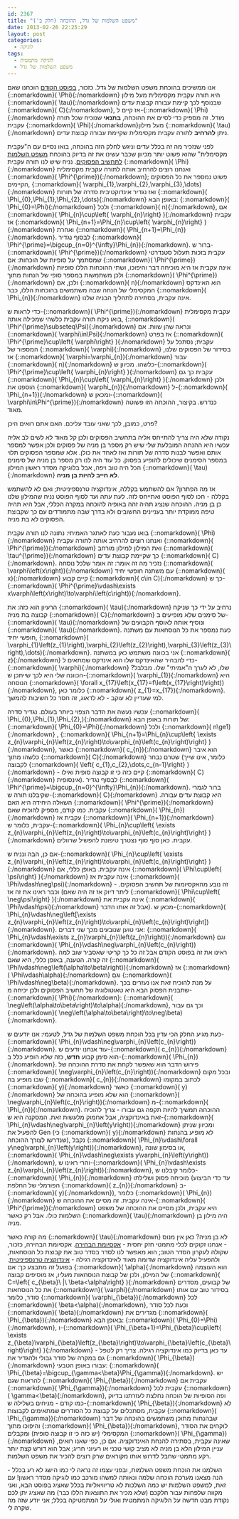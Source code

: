 ```yaml
---
id: 2367
title: "משפט השלמות של גדל, ההוכחה (חלק ב')"
date: 2013-02-26 22:25:29
layout: post
categories: 
  - לוגיקה
tags: 
  - לוגיקה מתמטית
  - משפט השלמות של גדל
---
```

אנו ממשיכים בהוכחת משפט השלמות של גדל. כזכור, <a href="http://www.gadial.net/2013/02/25/godel_completeness_proof_1/">בפוסט הקודם</a> הוכחנו שאם {::nomarkdown}\( \Phi\){:/nomarkdown} היא תורה עקבית מקסימלית מעל מילון {::nomarkdown}\( \tau\){:/nomarkdown} שבנוסף לכך קיימת עבורה קבוצת עדים {::nomarkdown}\( C\){:/nomarkdown}, אז קיים ל-{::nomarkdown}\( \Phi\){:/nomarkdown} מודל. זה מספיק כדי לסיים את ההוכחה, <strong>בתנאי</strong> שנוכיח שכל תורה עקבית {::nomarkdown}\( \Phi\){:/nomarkdown}מעל מילון {::nomarkdown}\( \tau\){:/nomarkdown} ניתן <strong>להרחיב</strong> לתורה עקבית מקסימלית שקיימת עבורה קבוצת עדים.

לפני שנזכיר מה זה בכלל עדים וניגש לחלק הזה בהוכחה, בואו נסיים עם ה"עקבית מקסימלית" שהוא פשוט יותר מכיוון שכבר עשינו את זה בדיוק בהוכחת <a href="http://www.gadial.net/2012/04/08/propositional_calculus_completeness/">משפט השלמות לתחשיב הפסוקים</a><strong></strong>. נניח שיש לנו תורה עקבית {::nomarkdown}\( \Phi\){:/nomarkdown} ואנחנו רוצים להרחיב אותה לתורה עקבית מקסימלית {::nomarkdown}\( \Phi^{\prime}\){:/nomarkdown}; פשוט נמספר את כל הפסוקים הקיימים, {::nomarkdown}\( \varphi_{1},\varphi_{2},\varphi_{3},\dots\){:/nomarkdown} ואז נגדיר אינדוקטיבית סדרה של תורות {::nomarkdown}\( \Phi_{0},\Phi_{1},\Phi_{2},\dots\){:/nomarkdown} באופן הבא: {::nomarkdown}\( \Phi_{0}=\Phi\){:/nomarkdown} ולכל {::nomarkdown}\( n\){:/nomarkdown}, אם {::nomarkdown}\( \Phi_{n}\cup\left\{ \varphi_{n}\right\} \){:/nomarkdown} עקבית אז {::nomarkdown}\( \Phi_{n+1}=\Phi_{n}\cup\left\{ \varphi_{n}\right\} \){:/nomarkdown} ואחרת {::nomarkdown}\( \Phi_{n+1}=\Phi_{n}\){:/nomarkdown}. לבסוף נגדיר {::nomarkdown}\( \Phi^{\prime}=\bigcup_{n=0}^{\infty}\Phi_{n}\){:/nomarkdown}. ברור ש-{::nomarkdown}\( \Phi^{\prime}\){:/nomarkdown} עקבית בזכות תעלול סטנדרטי שמסתמך על סופיות של הוכחות: אם {::nomarkdown}\( \Phi^{\prime}\){:/nomarkdown} אינה עקבית אז היא מוכיחה דבר והיפוכו, ושתי ההוכחות הללו סופיות ולכן משתמשות במספר סופי של הנחות מתוך {::nomarkdown}\( \Phi^{\prime}\){:/nomarkdown} ולכן, אם {::nomarkdown}\( n\){:/nomarkdown} הוא האינדקס המקסימלי של הנחה שבה משתמשים בהוכחות הללו, כבר {::nomarkdown}\( \Phi_{n}\){:/nomarkdown} אינה עקבית, בסתירה לתהליך הבניה שלנו.

כדי לראות ש-{::nomarkdown}\( \Phi^{\prime}\){:/nomarkdown} עקבית מקסימלית בואו ניקח תורה עקבית כלשהי שמכילה אותה, {::nomarkdown}\( \Phi^{\prime}\subseteq\Psi\){:/nomarkdown} ונראה שהן שוות. אם {::nomarkdown}\( \varphi\in\Psi\){:/nomarkdown} אז בפרט {::nomarkdown}\( \Phi^{\prime}\cup\left\{ \varphi\right\} \){:/nomarkdown} עקבית; נסתכל על המספור של {::nomarkdown}\( \varphi\){:/nomarkdown} בסידור של הפסוקים שלנו, אז {::nomarkdown}\( \varphi=\varphi_{n}\){:/nomarkdown} עבור {::nomarkdown}\( n\){:/nomarkdown} כלשהו. מכיוון ש-{::nomarkdown}\( \Phi^{\prime}\cup\left\{ \varphi_{n}\right\} \){:/nomarkdown} עקבית כך גם {::nomarkdown}\( \Phi_{n}\cup\left\{ \varphi_{n}\right\} \){:/nomarkdown} ולכן הוספנו את {::nomarkdown}\( \varphi_{n}\){:/nomarkdown} ל-{::nomarkdown}\( \Phi_{n+1}\){:/nomarkdown} ומכאן ש-{::nomarkdown}\( \varphi\in\Phi^{\prime}\){:/nomarkdown} כנדרש. בקיצור, ההוכחה הזו פשוטה מאוד.

פרט, כמובן, לכך שאני עובד עליכם. האם אתם רואים היכן?

נקודה שלא היה צריך להתייחס אליה בתחשיב הפסוקים ולכן קל מאוד לא לשים לב אליה עכשיו היא ההנחה המובלעת שלי שיש רק מספר בן מניה של פסוקים ולכן אפשר למספר אותם ואפשר לבנות סדרה של תורות ואז לאחד את כולן. אלא שמספר הפסוקים תלוי במספר הסימנים שיכולים להופיע בפסוק. כל עוד היה לנו רק מספר בן מניה של סימנים הכל היה טוב ויפה, אבל בלוגיקה מסדר ראשון המילון {::nomarkdown}\( \tau\){:/nomarkdown} <strong>לא חייב להיות בן מניה</strong>.

אז מה הפתרון? אם להשתמש בקללה, אינדוקציה טרנספיניטית; ואם לא להשתמש בקללה - חכו לסוף הפוסט ואתייחס לזה. לעת עתה ועד לסוף הפוסט נניח שהמילון שלנו כן בן מניה. ההוכחה שנציג תהיה זהה באופיה להוכחה במקרה הכללי, אבל היא תהיה טיפה ממוקדת יותר בעניינים החשובים ולא בדרך שבה מתמודדים עם כך שקבוצת הפסוקים לא בת מניה.

בואו נעבור כעת לאתגר האמיתי: נתונה לנו תורה עקבית {::nomarkdown}\( \Phi\){:/nomarkdown} ואנחנו רוצים להרחיב אותה לתורה עקבית {::nomarkdown}\( \Phi^{\prime}\){:/nomarkdown} ואת המילון למילון מורחב {::nomarkdown}\( \tau^{\prime}\){:/nomarkdown} כך שקיימת קבוצת עדים {::nomarkdown}\( C\){:/nomarkdown}. נזכיר מה זה אומר: זה אומר שלכל נוסחה {::nomarkdown}\( \varphi\left(x\right)\){:/nomarkdown} עם משתנה חופשי יחיד {::nomarkdown}\( x\){:/nomarkdown} קיים קבוע {::nomarkdown}\( c\in C\){:/nomarkdown} כך ש-{::nomarkdown}\( \Phi^{\prime}\vdash\exists x\varphi\left(x\right)\to\varphi\left(c\right)\){:/nomarkdown}.

הרעיון הוא כזה: את {::nomarkdown}\( \tau\){:/nomarkdown} נרחיב על ידי כך שניקח קבוצה בת מניה {::nomarkdown}\( C\){:/nomarkdown} של סימנים שלא מופיעים ב-{::nomarkdown}\( \tau\){:/nomarkdown} ונוסיף אותה לאוסף הקבועים של {::nomarkdown}\( \tau\){:/nomarkdown}. כעת נמספר את כל הנוסחאות עם משתנה חופשי יחיד, {::nomarkdown}\( \varphi_{1}\left(z_{1}\right),\varphi_{2}\left(z_{2}\right),\varphi_{3}\left(z_{3}\right),\dots\){:/nomarkdown}. אני בכוונה משתמש כאן במשתנה {::nomarkdown}\( z\){:/nomarkdown} כדי להבהיר שהאינדקס שלו הוא אינדקס שמתאים ל-{::nomarkdown}\( \varphi\){:/nomarkdown} שלו, לא לערך ה"אמיתי" שלו. מבלבל? הכוונה שלי היא לכך שייתכן ש-{::nomarkdown}\( \varphi_{1}\){:/nomarkdown} היא הנוסחה {::nomarkdown}\( \forall x_{17}\left(x_{17}=f\left(x_{17}\right)\right)\){:/nomarkdown}, כלומר כאן {::nomarkdown}\( z_{1}=x_{17}\){:/nomarkdown}. למי שעדיין לא עוקב - לא לדאוג, זה חסר כל חשיבות להמשך.

עכשיו נעשה את הדבר הצפוי ביותר בעולם. נגדיר סדרה {::nomarkdown}\( \Phi_{0},\Phi_{1},\Phi_{2},\){:/nomarkdown} של תורות באופן הבא: {::nomarkdown}\( \Phi_{0}=\Phi\){:/nomarkdown} ולכל {::nomarkdown}\( n\ge1\){:/nomarkdown} , {::nomarkdown}\( \Phi_{n+1}=\Phi_{n}\cup\left\{ \exists z_{n}\varphi_{n}\left(z_{n}\right)\to\varphi_{n}\left(c_{n}\right)\right\} \){:/nomarkdown}, כאשר {::nomarkdown}\( c_{n}\){:/nomarkdown} הוא איבר כלשהו מתוך {::nomarkdown}\( C\){:/nomarkdown} שטרם נבחר (כלומר, אינו שייך לקבוצה {::nomarkdown}\( \left\{ c_{1},c_{2},\dots,c_{n-1}\right\} \){:/nomarkdown} - קיים כזה כי זו קבוצה סופית ואילו {::nomarkdown}\( C\){:/nomarkdown} אינסופית). לבסוף נגדיר {::nomarkdown}\( \Phi^{\prime}=\bigcup_{n=0}^{\infty}\Phi_{n}\){:/nomarkdown}. ברור לגמרי שקיבלנו תורה ש-{::nomarkdown}\( C\){:/nomarkdown} היא קבוצת עדים עבורה. השאלה היחידה היא האם {::nomarkdown}\( \Phi^{\prime}\){:/nomarkdown} עקבית. כמו קודם, מספיק להוכיח שאם {::nomarkdown}\( \Phi_{n}\){:/nomarkdown} עקבית אז {::nomarkdown}\( \Phi_{n+1}\){:/nomarkdown} עקבית, כלומר ש-{::nomarkdown}\( \Phi_{n}\cup\left\{ \exists z_{n}\varphi_{n}\left(z_{n}\right)\to\varphi_{n}\left(c_{n}\right)\right\} \){:/nomarkdown} עקבית. כאן סוף סוף נצטרך טיפונת להפשיל שרוולים.

אם כן, הבה ונניח ש-{::nomarkdown}\( \Phi_{n}\cup\left\{ \exists z_{n}\varphi_{n}\left(z_{n}\right)\to\varphi_{n}\left(c_{n}\right)\right\} \){:/nomarkdown} אינה עקבית. באופן כללי, אם {::nomarkdown}\( \Phi\cup\left\{ \psi\right\} \){:/nomarkdown} אינה עקבית אז {::nomarkdown}\( \Phi\vdash\neg\psi\){:/nomarkdown} - זה נובע מהאקסיומות של תחשיב הפסוקים. וכבר ראינו את זה אז (ליתר דיוק אז זה היה שאם {::nomarkdown}\( \Phi\cup\left\{ \neg\psi\right\} \){:/nomarkdown} אינה עקבית את {::nomarkdown}\( \Phi\vdash\psi\){:/nomarkdown} אבל זה אותו הדבר). מכאן ש-{::nomarkdown}\( \Phi_{n}\vdash\neg\left[\exists z_{n}\varphi_{n}\left(z_{n}\right)\to\varphi_{n}\left(c_{n}\right)\right]\){:/nomarkdown}. אני טוען שנובעים מכך שני דברים: {::nomarkdown}\( \Phi_{n}\vdash\exists z_{n}\varphi_{n}\left(z_{n}\right)\){:/nomarkdown} וגם {::nomarkdown}\( \Phi_{n}\vdash\neg\varphi_{n}\left(c_{n}\right)\){:/nomarkdown}. ראינו את זה בפוסט הקודם אבל זה כל כך קריטי שאסביר שוב למה זה קורה. הטענה, באופן כללי, היא שאם {::nomarkdown}\( \Phi\vdash\neg\left(\alpha\to\beta\right)\){:/nomarkdown} אז {::nomarkdown}\( \Phi\vdash\alpha\){:/nomarkdown} וגם {::nomarkdown}\( \Phi\vdash\neg\beta\){:/nomarkdown}. על מנת להוכיח זאת אנו נעזרים בכך שתבנית הפסוק הבא היא טאוטולוגיה של תחשיב הפסוקים ולכן יכיחה מ-{::nomarkdown}\( \Phi\){:/nomarkdown}: {::nomarkdown}\( \neg\left(\alpha\to\beta\right)\to\alpha\){:/nomarkdown}, וכך גם עבור {::nomarkdown}\( \neg\left(\alpha\to\beta\right)\to\neg\beta\){:/nomarkdown}.

כעת מגיע החלק הכי עדין בכל הוכחת משפט השלמות של גדל, לטעמי: אנו יודעים ש-{::nomarkdown}\( \Phi_{n}\vdash\neg\varphi_{n}\left(c_{n}\right)\){:/nomarkdown}. עוד אנחנו יודעים ש-{::nomarkdown}\( c_{n}\){:/nomarkdown} הוא סימן קבוע <strong>חדש</strong>, כזה שלא הופיע כלל ב-{::nomarkdown}\( \Phi_{n}\){:/nomarkdown}. פירוש הדבר הוא שאפשר לקחת את סדרת ההוכחה של {::nomarkdown}\( \neg\varphi_{n}\left(c_{n}\right)\){:/nomarkdown} ובכל מקום שבו מופיע בה {::nomarkdown}\( c_{n}\){:/nomarkdown} לכתוב במקומו {::nomarkdown}\( y\){:/nomarkdown} כאשר {::nomarkdown}\( y\){:/nomarkdown} הוא שלא מופיע בהוכחה של {::nomarkdown}\( \neg\varphi_{n}\left(c_{n}\right)\){:/nomarkdown} מ-{::nomarkdown}\( \Phi_{n}\){:/nomarkdown}. ההוכחה תמשיך להיות תקפה גם עבורו - צריך להוכיח זאת באינדוקציה, אבל אחמוק מלעשות זאת. המסקנה היא ש-{::nomarkdown}\( \Phi_{n}\vdash\neg\varphi_{n}\left(y\right)\){:/nomarkdown} ומכיוון שניתן להפעיל את Gen (כי {::nomarkdown}\( y\){:/nomarkdown} לא מופיע בהנחות שנדרשו לצורך ההוכחה), נקבל {::nomarkdown}\( \Phi_{n}\vdash\forall y\neg\varphi_{n}\left(y\right)\){:/nomarkdown}, או בסימון שונה, {::nomarkdown}\( \Phi_{n}\vdash\neg\exists y\varphi_{n}\left(y\right)\){:/nomarkdown}, והרי ראינו ש-{::nomarkdown}\( \Phi_{n}\vdash\exists z_{n}\varphi_{n}\left(z_{n}\right)\){:/nomarkdown}, כלומר קיבלנו ש-{::nomarkdown}\( \Phi_{n}\){:/nomarkdown} מוכיחה פסוק ושלילתו (עד כדי הביצוע הפורמלי של החלפת {::nomarkdown}\( z_{n}\){:/nomarkdown} ב-{::nomarkdown}\( y\){:/nomarkdown}), כלומר {::nomarkdown}\( \Phi_{n}\){:/nomarkdown} אינה עקבית. זה מסיים את ההוכחה ש-{::nomarkdown}\( \Phi^{\prime}\){:/nomarkdown} היא עקבית, ולכן מסיים את ההוכחה של משפט השלמות כולו. אבל רק כאשר {::nomarkdown}\( \tau\){:/nomarkdown} היה מילון בן מניה.

מה קורה כאשר {::nomarkdown}\( \tau\){:/nomarkdown} לא בן מניה? כאן אין מנוס - אנחנו זקוקים לכלי מתמטי חזק יחסית - <a href="http://www.gadial.net/2012/06/04/choice_order_zorn/">אקסיומת הבחירה</a><strong></strong>. אקסיומת הבחירה, כזכור, שקולה לעקרון הסדר הטוב; הוא מאפשר לנו לסדר בסדר טוב את קבוצת כל הנוסחאות, ולהפעיל עליה אינדוקציה שדומה מאוד לאינדוקציה רגילה - <a href="http://www.gadial.net/2011/05/25/ordinals_overview/">אינדוקציה טרנספיניטית</a>. בפועל זה מתבצע כך: אם {::nomarkdown}\( \alpha\){:/nomarkdown} הוא העוצמה של המילון, ולכן של קבוצת הנוסחאות מעליו, אז מוסיפים קבוצה {::nomarkdown}\( C=\left\{ c_{\beta}\ \|\ \beta&lt;\alpha\right\} \){:/nomarkdown} של קבועים, מסדרים את כל הנוסחאות {::nomarkdown}\( \varphi\){:/nomarkdown} בסידור טוב עם אותו סודר, כלומר {::nomarkdown}\( \varphi_{\beta}\){:/nomarkdown} לכל {::nomarkdown}\( \beta&lt;\alpha\){:/nomarkdown}, וכעת לכל סודר {::nomarkdown}\( \beta\){:/nomarkdown} מגדירים את {::nomarkdown}\( \Phi_{\beta}\){:/nomarkdown} באופן הבא: {::nomarkdown}\( \Phi_{0}=\Phi\){:/nomarkdown}, ו-{::nomarkdown}\( \Phi_{\beta+1}=\Phi_{\beta}\cup\left\{ \exists z_{\beta}\varphi_{\beta}\left(z_{\beta}\right)\to\varphi_{\beta}\left(c_{\beta}\right)\right\} \){:/nomarkdown} - עד כאן בדיוק כמו אינדוקציה רגילה. צריך רק לטפל גם במקרה של סודר גבולי ולהגדיר את {::nomarkdown}\( \Phi_{\beta}\){:/nomarkdown} עבורו באופן הטבעי: {::nomarkdown}\( \Phi_{\beta}=\bigcup_{\gamma&lt;\beta}\Phi_{\gamma}\){:/nomarkdown}. יש להראות שגם {::nomarkdown}\( \Phi_{\beta}\){:/nomarkdown} עקבית אם {::nomarkdown}\( \Phi_{\gamma}\){:/nomarkdown} עקבית לכל {::nomarkdown}\( \gamma&lt;\beta\){:/nomarkdown}, ופה הסופיות של הוכחה נחלצת לעזרתנו בדיוק כמו קודם - מניחים בשלילה ש-{::nomarkdown}\( \Phi_{\beta}\){:/nomarkdown} לא עקבית, מסתכלים על קבוצת כל הסודרים שמתאימים לקבוצות {::nomarkdown}\( \Phi_{\gamma}\){:/nomarkdown} שבהנחות מתוכן משתמשים בהוכחה של דבר והיפוכו מתוך {::nomarkdown}\( \Phi_{\beta}\){:/nomarkdown}, לוקחים את הסודר המקסימלי (יש כזה כי זו קבוצה סופית) ומקבלים {::nomarkdown}\( \Phi_{\gamma}\){:/nomarkdown} שאינה עקבית, בסתירה להנחת האינדוקציה. אם כן, כפי שאנו רואים, עניין המילון הלא בן מניה לא מציב קושי טכני או רעיוני חריג; אבל הוא דורש קצת יותר רקע מתמטי שחבל לדרוש אותו מקוראים שרק רוצים להכיר את משפט השלמות.

השלמנו את הוכחת משפט השלמות, ובפני עצמו זה נראה לי כמו הישג לא רע בכלל - הנה מצאנו מערכת הוכחה שלמה ונאותה למשהו מורכב כמו לוגיקה מסדר ראשון! עם זאת, למשפט השלמות יש כמה השלכות לא טריוויאליות בכלל שאציג בפוסט הבא, ואני מקווה שלפחות עבור חלקכם (שלא מכיר את התוצאות הללו כבר) מה שאציג יתן לכם נקודת מבט חדשה על הלוגיקה המתמטית ואולי על המתמטיקה בכלל; אני יודע שזה מה שקרה לי.
